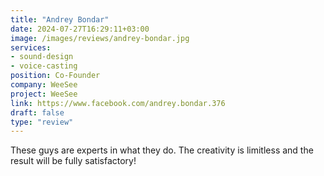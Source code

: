 ```yaml
---
title: "Andrey Bondar"
date: 2024-07-27T16:29:11+03:00
image: /images/reviews/andrey-bondar.jpg
services:
- sound-design
- voice-casting
position: Co-Founder
company: WeeSee
project: WeeSee
link: https://www.facebook.com/andrey.bondar.376
draft: false
type: "review"
---
```


These guys are experts in what they do. The creativity is limitless and the result will be fully satisfactory!